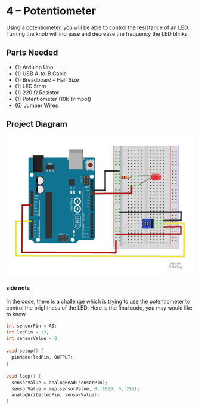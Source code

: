 # 4 – Potentiometer
Using a potentiometer, you will be able to control the resistance of an LED.  Turning the knob will increase and decrease the frequency the LED blinks.
## Parts Needed
- (1) Arduino Uno
- (1) USB A-to-B Cable
- (1) Breadboard – Half Size
- (1) LED 5mm
- (1) 220 Ω Resistor
- (1) Potentiometer (10k Trimpot)
- (6) Jumper Wires

## Project Diagram
![image](../img/4-Potentiometer_LARGE.jpg)


#### side note
In the code, there is a challenge which is trying to use the potentiometer to control the brightness of the LED.
Here is the final code, you may would like to know.

```c++
int sensorPin = A0;
int ledPin = 13;  
int sensorValue = 0;

void setup() {
  pinMode(ledPin, OUTPUT);
}

void loop() {
  sensorValue = analogRead(sensorPin);
  sensorValue = map(sensorValue, 0, 1023, 0, 255);
  analogWrite(ledPin, sensorValue);
}

```
